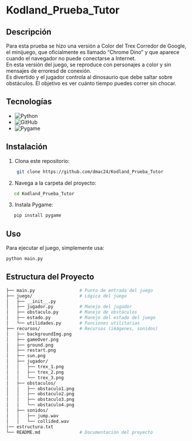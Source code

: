 # Kodland_Prueba_Tutor

## Descripción
Para esta prueba se hizo una versión a Color del Trex Corredor de Google, el minijuego, que oficialmente es llamado “Chrome Dino” y que aparece cuando el navegador no puede conectarse a Internet. <br>
En esta versión del juego, se reproduce con personajes a color y sin mensajes de erroresd de conexión. <br>
Es divertido y el jugador controla al dinosaurio que debe saltar sobre obstáculos. El objetivo es ver cuánto tiempo puedes correr sin chocar.<br>


## Tecnologías
- ![Python](https://img.shields.io/badge/-Python-7F5AB6?logo=Python&style=flat-square&labelColor=282828)
- ![GitHub](https://img.shields.io/badge/-GitHub-181717?logo=GitHub&style=flat-square&labelColor=282828)
- ![Pygame ](https://img.shields.io/badge/-Pygame-7F5AB6?logo=Python&style=flat-square&labelColor=282828)


## Instalación
1. Clona este repositorio:
```bash
    git clone https://github.com/dmac24/Kodland_Prueba_Tutor
```
2. Navega a la carpeta del proyecto:
 ```bash
    cd Kodland_Prueba_Tutor
  ```
3. Instala Pygame:
 ```bash
    pip install pygame
 ```

## Uso
Para ejecutar el juego, simplemente usa:
```bash
python main.py
```

## Estructura del Proyecto 
```bash
├── main.py                 # Punto de entrada del juego
├── juego/                  # Lógica del juego
│   ├── __init__.py
│   ├── jugador.py          # Manejo del jugador
│   ├── obstaculo.py        # Manejo de obstáculos
│   ├── estado.py           # Manejo del estado del juego
│   └── utilidades.py       # Funciones utilitarias
├── recursos/               # Recursos (imágenes, sonidos)
│   ├── backgroundImg.png
│   ├── gameOver.png
│   ├── ground.png
│   ├── restart.png
│   ├── sun.png
│   ├── jugador/
│   │   ├── trex_1.png
│   │   ├── trex_2.png
│   │   └── trex_3.png
│   ├── obstaculos/
│   │   ├── obstaculo1.png
│   │   ├── obstaculo2.png
│   │   ├── obstaculo3.png
│   │   └── obstaculo4.png
│   ├── sonidos/
│   │   ├── jump.wav
│   │   └── collided.wav
│── estructura.txt
└── README.md               # Documentación del proyecto
```
